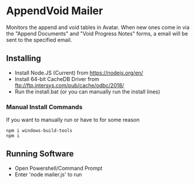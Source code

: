 # AppendVoid Mailer
Monitors the append and void tables in Avatar. When new ones come in via the "Append Documents" and "Void Progress Notes" forms, a email will be sent to the specified email.

## Installing
* Install Node.JS (Current) from https://nodejs.org/en/
* Install 64-bit CacheDB Driver from ftp://ftp.intersys.com/pub/cache/odbc/2018/
* Run the install.bat (or you can manually run the install lines)

### Manual Install Commands
If you want to manually run or have to for some reason
```
npm i windows-build-tools
npm i
```

## Running Software
* Open Powershell/Command Prompt
* Enter 'node mailer.js' to run